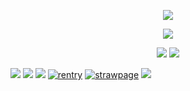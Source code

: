 
<p align="center">
  <img src="https://i.postimg.cc/cJv2zwKh/image.png">

</p>
<p align="center">
<img src="https://i.postimg.cc/kgP5PjB2/towapat.gif"> 
      
<p align="center">
<img src="https://i.postimg.cc/qBGycsfK/divider1.png">
<img src="https://i.postimg.cc/7YTyc1S6/hs68pm.png">

  
<img src="https://i.postimg.cc/BbJmbmxZ/white.png"> <img src="https://i.postimg.cc/BbJmbmxZ/white.png"> <img src="https://i.postimg.cc/K8Kw6vxZ/blankwhite.png"> [![rentry](https://i.postimg.cc/W1Kd9xyC/Untitled-Artwork-1.png)](https://rentry.co/adatennant)   [![strawpage](https://i.postimg.cc/KYMRCJSz/Untitled-Artwork-2.png)](https://elegiacal.straw.page)   [![](https://i.postimg.cc/sXCvz7sJ/Untitled-Artwork-3.png)]()
